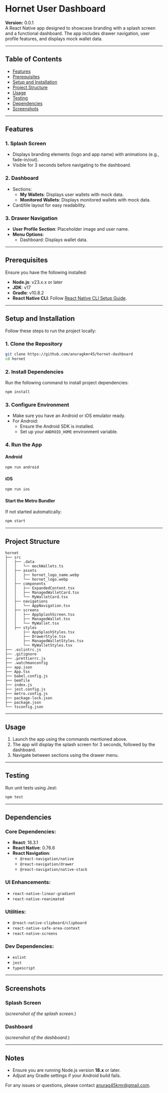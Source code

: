 # Hornet User Dashboard

**Version:** 0.0.1  
A React Native app designed to showcase branding with a splash screen and a functional dashboard. The app includes drawer navigation, user profile features, and displays mock wallet data.

---

## Table of Contents

- [Features](#features)
- [Prerequisites](#prerequisites)
- [Setup and Installation](#setup-and-installation)
- [Project Structure](#project-structure)
- [Usage](#usage)
- [Testing](#testing)
- [Dependencies](#dependencies)
- [Screenshots](#screenshots)

---

## Features

### 1. Splash Screen
- Displays branding elements (logo and app name) with animations (e.g., fade-in/out).
- Visible for 3 seconds before navigating to the dashboard.

### 2. Dashboard
- Sections:
  - **My Wallets**: Displays user wallets with mock data.
  - **Monitored Wallets**: Displays monitored wallets with mock data.
- Card/tile layout for easy readability.

### 3. Drawer Navigation
- **User Profile Section**: Placeholder image and user name.
- **Menu Options**:
  - Dashboard: Displays wallet data.

---

## Prerequisites

Ensure you have the following installed:

- **Node.js**: v23.x.x or later  
- **JDK**: v17  
- **Gradle**: v10.8.2  
- **React Native CLI**: Follow [React Native CLI Setup Guide](https://reactnative.dev/docs/environment-setup).

---

## Setup and Installation

Follow these steps to run the project locally:

### 1. Clone the Repository
```bash
git clone https://github.com/anuragkmr45/hornet-dashboard
cd hornet
```

### 2. Install Dependencies
Run the following command to install project dependencies:
```bash
npm install
```

### 3. Configure Environment
- Make sure you have an Android or iOS emulator ready.
- For Android:
  - Ensure the Android SDK is installed.
  - Set up your `ANDROID_HOME` environment variable.

### 4. Run the App
#### Android
```bash
npm run android
```
#### iOS
```bash
npm run ios
```
#### Start the Metro Bundler
If not started automatically:
```bash
npm start
```

---

## Project Structure

```
hornet
├── src
│   ├── .data
│   │   └── mockWallets.ts
│   ├── assets
│   │   ├── hornet_logo_name.webp
│   │   └── hornet_logo.webp
│   ├── components
│   │   ├── ExpandedContent.tsx
│   │   ├── ManagedWalletCard.tsx
│   │   └── MyWalletCard.tsx
│   ├── navigations
│   │   └── AppNavigation.tsx
│   ├── screens
│   │   ├── AppSplashScreen.tsx
│   │   ├── ManagedWallet.tsx
│   │   └── MyWallet.tsx
│   ├── styles
│       ├── AppSplashStyles.tsx
│       ├── DrawerStyle.tsx
│       ├── ManagedWalletStyles.tsx
│       └── MyWalletStyles.tsx
├── .eslintrc.js
├── .gitignore
├── .prettierrc.js
├── .watchmanconfig
├── app.json
├── App.tsx
├── babel.config.js
├── Gemfile
├── index.js
├── jest.config.js
├── metro.config.js
├── package-lock.json
├── package.json
└── tsconfig.json
```

---

## Usage

1. Launch the app using the commands mentioned above.
2. The app will display the splash screen for 3 seconds, followed by the dashboard.
3. Navigate between sections using the drawer menu.

---

## Testing

Run unit tests using Jest:
```bash
npm test
```

---

## Dependencies

### Core Dependencies:
- **React**: 18.3.1
- **React Native**: 0.76.6
- **React Navigation**:
  - `@react-navigation/native`
  - `@react-navigation/drawer`
  - `@react-navigation/native-stack`

### UI Enhancements:
- `react-native-linear-gradient`
- `react-native-reanimated`

### Utilities:
- `@react-native-clipboard/clipboard`
- `react-native-safe-area-context`
- `react-native-screens`

### Dev Dependencies:
- `eslint`
- `jest`
- `typescript`

---

## Screenshots

### Splash Screen
(*screenshot of the splash screen.*)

### Dashboard
(*screenshot of the dashboard.*)

---

## Notes

- Ensure you are running Node.js version **18.x** or later.
- Adjust any Gradle settings if your Android build fails.

For any issues or questions, please contact anurag45kmr@gmail.com.

